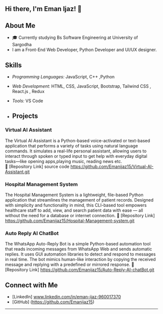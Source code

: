 ## Hi there, I'm Eman Ijaz! 👋

## About Me
- 🎓 Currently studying Bs Software Engineering at University of Sargodha  
- I am a Front-End Web Developer, Python Developer and UI/UX designer.

## Skills  
- *Programming Languages:* JavaScript, C++  ,Python
- *Web Development:* HTML, CSS, JavaScript, Bootstrap, Tailwind CSS  , React.js , Redux
- *Tools:*  VS Code

- ## Projects  
### Virtual AI Assistant
The Virtual AI Assistant is a Python-based voice-activated or text-based application that performs a variety of tasks using natural language commands. It simulates a real-life personal assistant, allowing users to interact through spoken or typed input to get help with everyday digital tasks—like opening apps,playing music, reading news etc.  
🔗 [Repository Link]
source code https://github.com/Emanijaz15/Virtual-AI-Assistant.git

### Hospital Management System
The Hospital Management System is a lightweight, file-based Python application that streamlines the management of patient records. Designed with simplicity and functionality in mind, this CLI-based tool empowers healthcare staff to add, view, and search patient data with ease — all without the need for a database or internet connection.
🔗 [Repository Link]
https://github.com/Emanijaz15/Hospital-Management-system.git

### Auto Reply AI ChatBot
The WhatsApp Auto-Reply Bot is a simple Python-based automation tool that reads incoming messages from WhatsApp Web and sends automatic replies. It uses GUI automation libraries to detect and respond to messages in real time. The bot mimics human-like interaction by copying the received message and replying with a predefined or mirrored response.
🔗 [Repository Link]
https://github.com/Emanijaz15/Auto-Reply-AI-chatBot.git


## Connect with Me  
- [LinkedIn] www.linkedin.com/in/eman-ijaz-960017370 
- [GitHub] (https://github.com/Emanijaz15)


---
